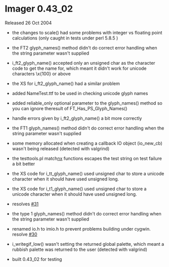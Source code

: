 # Imager 0.43_02

Released 26 Oct 2004

- the changes to scale() had some problems with integer vs floating point  calculations (only caught in tests under perl 5.8.5 <sigh>)

- the FT2 glyph_names() method didn't do correct error handling  when the string parameter wasn't supplied

- i_ft2_glyph_name() accepted only an unsigned char as the  character code to get the name for, which meant it  didn't work for unicode characters \x{100} or above

- the XS for i_ft2_glyph_name() had a similar problem

- added NameTest.ttf to be used in checking unicode glyph  names

- added reliable_only optional parameter to the glyph_names()  method so you can ignore theresult of FT_Has_PS_Glyph_Names()

- handle errors given by i_ft2_glyph_name() a bit more  correctly

- the FT1 glyph_names() method didn't do correct error handling   when the string parameter wasn't supplied

- some memory allocated when creating a callback IO object (io_new_cb)  wasn't being released (detected with valgrind)

- the testtools.pl match[nx]() functions escapes the test string on   test failure a bit better

- the XS code for i_tt_glyph_name() used unsigned char to store a   unicode character when it should have used unsigned long.

- the XS code for i_t1_glyph_name() used unsigned char to store a   unicode character when it should have used unsigned long.

- resolves [#31](https://github.com/tonycoz/imager/issues/31)

- the type 1 glyph_names() method didn't do correct error handling   when the string parameter wasn't supplied

- renamed io.h to imio.h to prevent problems building under cygwin.  resolve [#30](https://github.com/tonycoz/imager/issues/30)

- i_writegif_low() wasn't setting the returned global palette, which  meant a rubbish palette was returned to the user (detected with valgrind)

- built 0.43_02 for testing